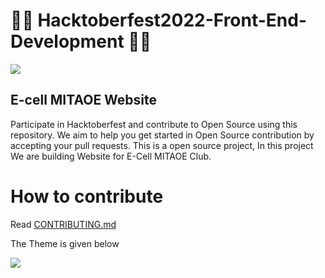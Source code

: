 # 🥇🥇 Hacktoberfest2022-Front-End-Development  🏅🏅

![](/images/Hactktoberfest.png)

## E-cell MITAOE  Website

Participate in Hacktoberfest and contribute to Open Source using this repository. We aim to help you get started in Open Source contribution by accepting your pull requests. This is a open source project, In this project We are building Website for E-Cell MITAOE Club.

# How to contribute 
Read [CONTRIBUTING.md](https://github.com/ayushnandanwar08/ecell-website/blob/master/CONTRIBUTING.md)

The Theme is given below

![](/images/Ui.png)


